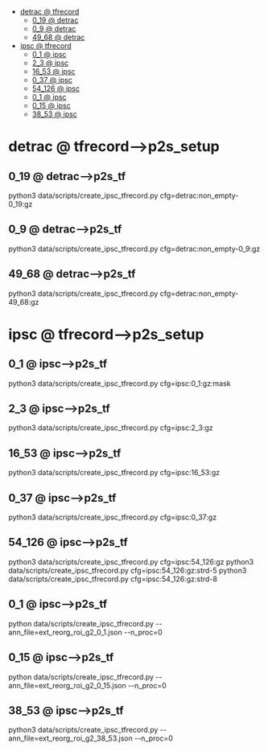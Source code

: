 <!-- MarkdownTOC -->

- [detrac       @ tfrecord](#detrac___tfrecord_)
    - [0_19       @ detrac](#0_19___detrac_)
    - [0_9       @ detrac](#0_9___detrac_)
    - [49_68       @ detrac](#49_68___detrac_)
- [ipsc       @ tfrecord](#ipsc___tfrecord_)
    - [0_1       @ ipsc](#0_1___ipsc_)
    - [2_3       @ ipsc](#2_3___ipsc_)
    - [16_53       @ ipsc](#16_53___ipsc_)
    - [0_37       @ ipsc](#0_37___ipsc_)
    - [54_126       @ ipsc](#54_126___ipsc_)
    - [0_1       @ ipsc](#0_1___ipsc__1)
    - [0_15       @ ipsc](#0_15___ipsc_)
    - [38_53       @ ipsc](#38_53___ipsc_)

<!-- /MarkdownTOC -->
<a id="detrac___tfrecord_"></a>
# detrac       @ tfrecord-->p2s_setup
<a id="0_19___detrac_"></a>
## 0_19       @ detrac-->p2s_tf
python3 data/scripts/create_ipsc_tfrecord.py cfg=detrac:non_empty-0_19:gz
<a id="0_9___detrac_"></a>
## 0_9       @ detrac-->p2s_tf
python3 data/scripts/create_ipsc_tfrecord.py cfg=detrac:non_empty-0_9:gz
<a id="49_68___detrac_"></a>
## 49_68       @ detrac-->p2s_tf
python3 data/scripts/create_ipsc_tfrecord.py cfg=detrac:non_empty-49_68:gz

<a id="ipsc___tfrecord_"></a>
# ipsc       @ tfrecord-->p2s_setup
<a id="0_1___ipsc_"></a>
## 0_1       @ ipsc-->p2s_tf
python3 data/scripts/create_ipsc_tfrecord.py cfg=ipsc:0_1:gz:mask
<a id="2_3___ipsc_"></a>
## 2_3       @ ipsc-->p2s_tf
python3 data/scripts/create_ipsc_tfrecord.py cfg=ipsc:2_3:gz
<a id="16_53___ipsc_"></a>
## 16_53       @ ipsc-->p2s_tf
python3 data/scripts/create_ipsc_tfrecord.py cfg=ipsc:16_53:gz
<a id="0_37___ipsc_"></a>
## 0_37       @ ipsc-->p2s_tf
python3 data/scripts/create_ipsc_tfrecord.py cfg=ipsc:0_37:gz
<a id="38_53___ipsc_"></a>
<a id="54_126___ipsc_"></a>
## 54_126       @ ipsc-->p2s_tf
python3 data/scripts/create_ipsc_tfrecord.py cfg=ipsc:54_126:gz
python3 data/scripts/create_ipsc_tfrecord.py cfg=ipsc:54_126:gz:strd-5
python3 data/scripts/create_ipsc_tfrecord.py cfg=ipsc:54_126:gz:strd-8

<a id="0_1___ipsc__1"></a>
## 0_1       @ ipsc-->p2s_tf
python data/scripts/create_ipsc_tfrecord.py --ann_file=ext_reorg_roi_g2_0_1.json --n_proc=0
<a id="0_15___ipsc_"></a>
## 0_15       @ ipsc-->p2s_tf
python data/scripts/create_ipsc_tfrecord.py --ann_file=ext_reorg_roi_g2_0_15.json --n_proc=0
<a id="38_53___ipsc_"></a>
## 38_53       @ ipsc-->p2s_tf
python3 data/scripts/create_ipsc_tfrecord.py --ann_file=ext_reorg_roi_g2_38_53.json --n_proc=0
